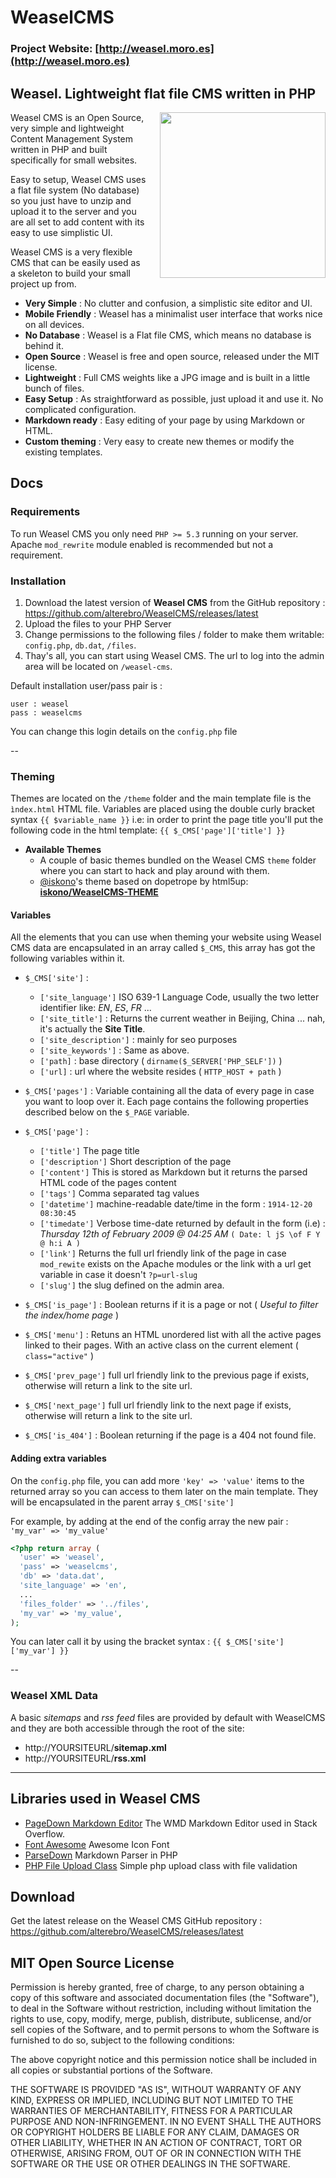 # WeaselCMS

### Project Website: [http://weasel.moro.es](http://weasel.moro.es)

## Weasel. Lightweight flat file CMS written in PHP

<img src="http://weasel.moro.es/weasel.png" width="265" style="float: right; margin: 0 0 10px 20px;" />

Weasel CMS is an Open Source, very simple and lightweight Content Management System written in PHP and built specifically for small websites.

Easy to setup, Weasel CMS uses a flat file system (No database) so you just have to unzip and upload it to the server and you are all set to add content with its easy to use simplistic UI.

Weasel CMS is a very flexible CMS that can be easily used as a skeleton to build your small project up from.

- **Very Simple** : No clutter and confusion, a simplistic site editor and UI.
- **Mobile Friendly** : Weasel has a minimalist user interface that works nice on all devices.
- **No Database** : Weasel is a Flat file CMS, which means no database is behind it.
- **Open Source** : Weasel is free and open source, released under the MIT license.
- **Lightweight** : Full CMS weights like a JPG image and is built in a little bunch of files.
- **Easy Setup** : As straightforward as possible, just upload it and use it. No complicated configuration.
- **Markdown ready** : Easy editing of your page by using Markdown or HTML.
- **Custom theming** : Very easy to create new themes or modify the existing templates.


## Docs

### Requirements
To run Weasel CMS you only need `PHP >= 5.3` running on your server.
Apache `mod_rewrite` module enabled is recommended but not a requirement.


### Installation
1. Download the latest version of **Weasel CMS** from the GitHub repository : https://github.com/alterebro/WeaselCMS/releases/latest
2. Upload the files to your PHP Server
3. Change permissions to the following files / folder to make them writable: `config.php`, `db.dat`, `/files`.
4. Thay's all, you can start using Weasel CMS. The url to log into the admin area will be located on `/weasel-cms`.

Default installation user/pass pair is :

	user : weasel
	pass : weaselcms

You can change this login details on the `config.php` file


--


### Theming

Themes are located on the `/theme` folder and the main template file is the `ìndex.html` HTML file.
Variables are placed using the double curly bracket syntax `{{ $variable_name }}` i.e: in order to print the page title you'll put the following code in the html template: `{{ $_CMS['page']['title'] }}`

- **Available Themes**
	- A couple of basic themes bundled on the Weasel CMS `theme` folder where you can start to hack and play around with them.
	- [@iskono](https://github.com/iskono)'s theme based on dopetrope by html5up: **[iskono/WeaselCMS-THEME](https://github.com/iskono/WeaselCMS-THEME)**


#### Variables

All the elements that you can use when theming your website using Weasel CMS data are encapsulated in an array called `$_CMS`, this array has got the following variables within it.

- `$_CMS['site']` :
	- `['site_language']` ISO 639-1 Language Code, usually the two letter identifier like: *EN*, *ES*, *FR* ...
	- `['site_title']` : Returns the current weather in Beijing, China ... nah, it's actually the **Site Title**.
    - `['site_description']` : mainly for seo purposes
    - `['site_keywords']` : Same as above.
	- `['path]` : base directory ( `dirname($_SERVER['PHP_SELF'])` )
	- `['url]` : url where the website resides ( `HTTP_HOST + path` )

- `$_CMS['pages']` : Variable containing all the data of every page in case you want to loop over it. Each page contains the following properties described below on the `$_PAGE` variable.

- `$_CMS['page']` :
	- `['title']` The page title
    - `['description']` Short description of the page
    - `['content']` This is stored as Markdown but it returns the parsed HTML code of the pages content
	- `['tags']` Comma separated tag values
	- `['datetime']` machine-readable date/time in the form : `1914-12-20 08:30:45`
	- `['timedate']` Verbose time-date returned by default in the form (i.e) : *Thursday 12th of February 2009 @ 04:25 AM* `( Date: l jS \of F Y @ h:i A )`
	- `['link']` Returns the full url friendly link of the page in case `mod_rewite` exists on the Apache modules or the link with a url get variable in case it doesn't `?p=url-slug`
	- `['slug']` the slug defined on the admin area.

- `$_CMS['is_page']` : Boolean returns if it is a page or not ( *Useful to filter the index/home page* )
- `$_CMS['menu']` : Retuns an HTML unordered list with all the active pages linked to their pages. With an active class on the current element ( `class="active"` )
- `$_CMS['prev_page']` full url friendly link to the previous page if exists, otherwise will return a link to the site url.
- `$_CMS['next_page']` full url friendly link to the next page if exists, otherwise will return a link to the site url.
- `$_CMS['is_404']` : Boolean returning if the page is a 404 not found file.


#### Adding extra variables

On the `config.php` file, you can add more `'key' => 'value'` items to the returned array so you can access to them later on the main template. They will be encapsulated in the parent array `$_CMS['site']`

For example, by adding at the end of the config array the new pair : `'my_var' => 'my_value'`

```php
<?php return array (
  'user' => 'weasel',
  'pass' => 'weaselcms',
  'db' => 'data.dat',
  'site_language' => 'en',
  ...
  'files_folder' => '../files',
  'my_var' => 'my_value',
);
```

You can later call it by using the bracket syntax : `{{ $_CMS['site']['my_var'] }}`

--

### Weasel XML Data

A basic *sitemaps* and *rss feed* files are provided by default with WeaselCMS and they are both accessible through the root of the site:

- http://YOURSITEURL/**sitemap.xml**
- http://YOURSITEURL/**rss.xml**

---

## Libraries used in Weasel CMS

- [PageDown Markdown Editor](https://github.com/timmyomahony/pagedown) The WMD Markdown Editor used in Stack Overflow.
- [Font Awesome](https://fortawesome.github.io/Font-Awesome/) Awesome Icon Font
- [ParseDown](http://parsedown.org/) Markdown Parser in PHP
- [PHP File Upload Class](https://github.com/aivis/PHP-file-upload-class) Simple php upload class with file validation



## Download
Get the latest release on the Weasel CMS GitHub repository :
https://github.com/alterebro/WeaselCMS/releases/latest


## MIT Open Source License
Permission is hereby granted, free of charge, to any person obtaining a copy of this software and associated documentation files (the "Software"), to deal in the Software without restriction, including without limitation the rights to use, copy, modify, merge, publish, distribute, sublicense, and/or sell copies of the Software, and to permit persons to whom the Software is furnished to do so, subject to the following conditions:

The above copyright notice and this permission notice shall be included in all copies or substantial portions of the Software.

THE SOFTWARE IS PROVIDED "AS IS", WITHOUT WARRANTY OF ANY KIND, EXPRESS OR IMPLIED, INCLUDING BUT NOT LIMITED TO THE WARRANTIES OF MERCHANTABILITY, FITNESS FOR A PARTICULAR PURPOSE AND NON-INFRINGEMENT. IN NO EVENT SHALL THE AUTHORS OR COPYRIGHT HOLDERS BE LIABLE FOR ANY CLAIM, DAMAGES OR OTHER LIABILITY, WHETHER IN AN ACTION OF CONTRACT, TORT OR OTHERWISE, ARISING FROM, OUT OF OR IN CONNECTION WITH THE SOFTWARE OR THE USE OR OTHER DEALINGS IN THE SOFTWARE.
